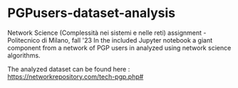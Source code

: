 # PGPusers-dataset-analysis
Network Science (Complessità nei sistemi e nelle reti) assignment - Politecnico di Milano, fall '23 
In the included Jupyter notebook a giant component from a network of PGP users in analyzed using network science algorithms. 

The analyzed dataset can be found here : https://networkrepository.com/tech-pgp.php#
